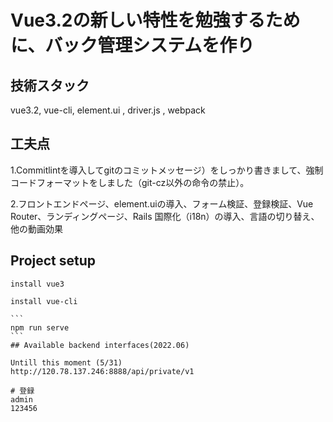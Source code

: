 # Vue3.2の新しい特性を勉強するために、バック管理システムを作り
## 技術スタック
vue3.2, vue-cli, element.ui , driver.js , webpack
## 工夫点
1.Commitlintを導入してgitのコミットメッセージ）をしっかり書きまして、強制コードフォーマットをしました（git-cz以外の命令の禁止）。

2.フロントエンドページ、element.uiの導入、フォーム検証、登録検証、Vue Router、ランディングページ、Rails 国際化（i18n）の導入、言語の切り替え、他の動画効果

## Project setup
````
install vue3
````
````
install vue-cli

```
npm run serve
```
## Available backend interfaces(2022.06)

Untill this moment (5/31)
http://120.78.137.246:8888/api/private/v1

# 登録
admin
123456
